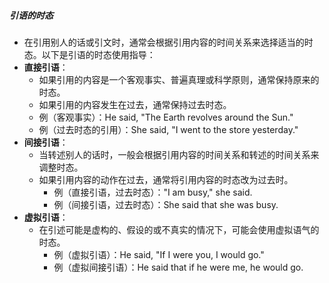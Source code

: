 ##### 引语的时态
- 在引用别人的话或引文时，通常会根据引用内容的时间关系来选择适当的时态。以下是引语的时态使用指导：
- **直接引语**：
	- 如果引用的内容是一个客观事实、普遍真理或科学原则，通常保持原来的时态。
	- 如果引用的内容发生在过去，通常保持过去时态。
	- 例（客观事实）：He said, "The Earth revolves around the Sun."
	- 例（过去时态的引用）：She said, "I went to the store yesterday."
- **间接引语**：
	- 当转述别人的话时，一般会根据引用内容的时间关系和转述的时间关系来调整时态。
	- 如果引用内容的动作在过去，通常将引用内容的时态改为过去时。
		- 例（直接引语，过去时态）："I am busy," she said.
		- 例（间接引语，过去时态）：She said that she was busy.
- **虚拟引语**：
	- 在引述可能是虚构的、假设的或不真实的情况下，可能会使用虚拟语气的时态。
		- 例（虚拟引语）：He said, "If I were you, I would go."
		- 例（虚拟间接引语）：He said that if he were me, he would go.

